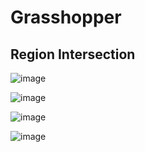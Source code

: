 Grasshopper
============

Region Intersection
---------------------

![image](https://user-images.githubusercontent.com/30430227/167286208-451f0d7d-998f-4114-ab9b-45ead8ebad46.png)

![image](https://user-images.githubusercontent.com/30430227/167286215-1d2c3121-59de-4b7c-b021-19a2f192477c.png)


![image](https://user-images.githubusercontent.com/30430227/167286490-733dae27-1567-4a67-88c3-f6b0d1070831.png)

![image](https://user-images.githubusercontent.com/30430227/167286497-df3b377a-f523-4992-abd4-32080d7b5e7e.png)

